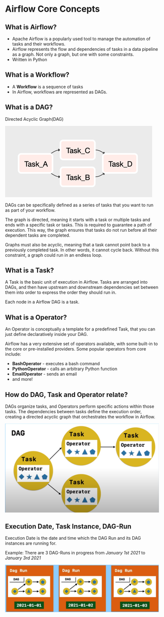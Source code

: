 # Airflow Core Concepts


## What is Airflow?
- Apache Airflow is a popularly used tool to manage the automation of tasks and their workflows.
- Airflow represents the flow and dependencies of tasks in a data pipeline as a graph. Not only a graph, but one with some constraints.
- Written in Python


## What is a Workflow?
- A **Workflow** is a sequence of tasks
- In Airflow, workflows are represented as DAGs.


## What is a DAG?
Directed Acyclic Graph(DAG)

![Image of a simple DAG](images/simple_DAG.png)

DAGs can be specifically defined as a series of tasks that you want to run as part of your workflow.

The graph is directed, meaning it starts with a task or multiple tasks and ends with a specific task or tasks. This is required to guarantee a path of execution. This way, the graph ensures that tasks do not run before all their dependent tasks are completed.

Graphs must also be acyclic, meaning that a task cannot point back to a previously completed task. In other words, it cannot cycle back. Without this constraint, a graph could run in an endless loop.


## What is a Task?
A Task is the basic unit of execution in Airflow. Tasks are arranged into DAGs, and then have upstream and downstream dependencies set between them into order to express the order they should run in.

Each node in a Airflow DAG is a task.


## What is a Operator?
An Operator is conceptually a template for a predefined Task, that you can just define declaratively inside your DAG.

Airflow has a very extensive set of operators available, with some built-in to the core or pre-installed providers. Some popular operators from core include:
- **BashOperator** - executes a bash command
- **PythonOperator** - calls an arbitrary Python function
- **EmailOperator** - sends an email
- and more!


## How do DAG, Task and Operator relate?
DAGs organize tasks, and Operators perform specific actions within those tasks. The dependencies between tasks define the execution order, creating a directed acyclic graph that orchestrates the workflow in Airflow.

![DAG, Task and Operator Relationship](images/dag-task-operator.png)


## Execution Date, Task Instance, DAG-Run
Execution Date is the date and time which the DAG Run and its DAG instances are running for.

Example: There are 3 DAG-Runs in progress from *January 1st 2021* to *January 3rd 2021*

![Example for Execution Dates for DAG-Runs](images/execution-date_for_dag-runs.png)
